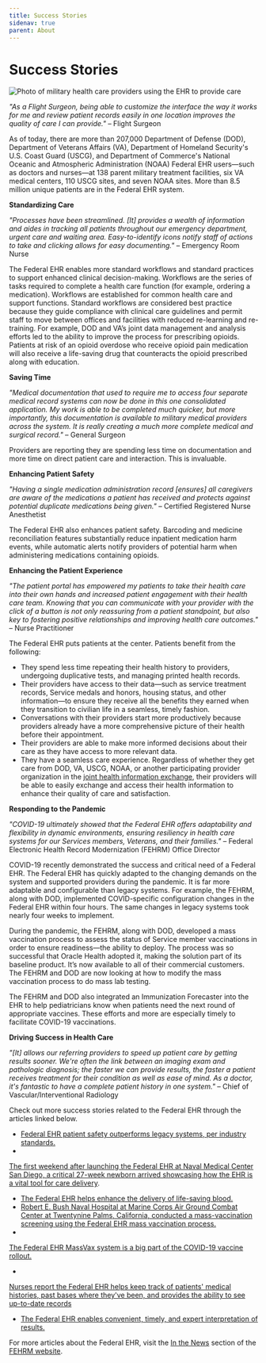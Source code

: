 ```yaml
---
title: Success Stories
sidenav: true
parent: About
---
```

# Success Stories

![Photo of military health care providers using the EHR to provide care](/images/1000w_q95.jpg)

_"As a Flight Surgeon, being able to customize the interface the way it works for me and review patient records easily in one location improves the quality of care I can provide."_ – Flight Surgeon

As of today, there are more than 207,000 Department of Defense (DOD), Department of Veterans Affairs (VA), Department of Homeland Security's U.S. Coast Guard (USCG), and Department of Commerce's National Oceanic and Atmospheric Administration (NOAA) Federal EHR users—such as doctors and nurses—at 138 parent military treatment facilities, six VA medical centers, 110 USCG sites, and seven NOAA sites. More than 8.5 million unique patients are in the Federal EHR system.

**Standardizing Care**

_"Processes have been streamlined. [It] provides a wealth of information and aides in tracking all patients throughout our emergency department, urgent care and waiting area. Easy-to-identify icons notify staff of actions to take and clicking allows for easy documenting."_ – Emergency Room Nurse

The Federal EHR enables more standard workflows and standard practices to support enhanced clinical decision-making. Workflows are the series of tasks required to complete a health care function (for example, ordering a medication). Workflows are established for common health care and support functions. Standard workflows are considered best practice because they guide compliance with clinical care guidelines and permit staff to move between offices and facilities with reduced re-learning and re-training. For example, DOD and VA’s joint data management and analysis efforts led to the ability to improve the process for prescribing opioids. Patients at risk of an opioid overdose who receive opioid pain medication will also receive a life-saving drug that counteracts the opioid prescribed along with education.

**Saving Time**

_"Medical documentation that used to require me to access four separate medical record systems can now be done in this one consolidated application. My work is able to be completed much quicker, but more importantly, this documentation is available to military medical providers across the system. It is really creating a much more complete medical and surgical record."_ – General Surgeon

Providers are reporting they are spending less time on documentation and more time on direct patient care and interaction. This is invaluable.

**Enhancing Patient Safety**

_"Having a single medication administration record [ensures] all caregivers are aware of the medications a patient has received and protects against potential duplicate medications being given."_ – Certified Registered Nurse Anesthetist

The Federal EHR also enhances patient safety. Barcoding and medicine reconciliation features substantially reduce inpatient medication harm events, while automatic alerts notify providers of potential harm when administering medications containing opioids.

**Enhancing the Patient Experience**

_"The patient portal has empowered my patients to take their health care into their own hands and increased patient engagement with their health care team. Knowing that you can communicate with your provider with the click of a button is not only reassuring from a patient standpoint, but also key to fostering positive relationships and improving health care outcomes."_ – Nurse Practitioner

The Federal EHR puts patients at the center. Patients benefit from the following:

- They spend less time repeating their health history to providers, undergoing duplicative tests, and managing printed health records.
- Their providers have access to their data—such as service treatment records, Service medals and honors, housing status, and other information—to ensure they receive all the benefits they earned when they transition to civilian life in a seamless, timely fashion.
- Conversations with their providers start more productively because providers already have a more comprehensive picture of their health before their appointment.
- Their providers are able to make more informed decisions about their care as they have access to more relevant data.
- They have a seamless care experience. Regardless of whether they get care from DOD, VA, USCG, NOAA, or another participating provider organization in the [joint health information exchange](/learn-about-the-joint-hie), their providers will be able to easily exchange and access their health information to enhance their quality of care and satisfaction.

**Responding to the Pandemic**

_"COVID-19 ultimately showed that the Federal EHR offers adaptability and flexibility in dynamic environments, ensuring resiliency in health care systems for our Services members, Veterans, and their families."_ – Federal Electronic Health Record Modernization (FEHRM) Office Director

COVID-19 recently demonstrated the success and critical need of a Federal EHR. The Federal EHR has quickly adapted to the changing demands on the system and supported providers during the pandemic. It is far more adaptable and configurable than legacy systems. For example, the FEHRM, along with DOD, implemented COVID-specific configuration changes in the Federal EHR within four hours. The same changes in legacy systems took nearly four weeks to implement.

During the pandemic, the FEHRM, along with DOD, developed a mass vaccination process to assess the status of Service member vaccinations in order to ensure readiness—the ability to deploy. The process was so successful that Oracle Health adopted it, making the solution part of its baseline product. It’s now available to all of their commercial customers. The FEHRM and DOD are now looking at how to modify the mass vaccination process to do mass lab testing.

The FEHRM and DOD also integrated an Immunization Forecaster into the EHR to help pediatricians know when patients need the next round of appropriate vaccines. These efforts and more are especially timely to facilitate COVID-19 vaccinations.

**Driving Success in Health Care**

_"[It] allows our referring providers to speed up patient care by getting results sooner. We're often the link between an imaging exam and pathologic diagnosis; the faster we can provide results, the faster a patient receives treatment for their condition as well as ease of mind. As a doctor, it's fantastic to have a complete patient history in one system."_ – Chief of Vascular/Interventional Radiology

Check out more success stories related to the Federal EHR through the articles linked below.

- [Federal EHR patient safety outperforms legacy systems, per industry standards.](https://www.health.mil/News/Articles/2023/03/07/Federal-EHR-Patient-Safety-Outperforms-Legacy-Per-Industry-Standards)
- 
[The first weekend after launching the Federal EHR at Naval Medical Center San Diego, a critical 27-week newborn arrived showcasing how the EHR is a vital tool for care delivery](https://www.dvidshub.net/news/390132/nmcsd-launches-mhs-genesis).
- [The Federal EHR helps enhance the delivery of life-saving blood.](https://www.airforcemedicine.af.mil/News/Display/Article/2300103/mhs-genesis-helps-dgmc-deliver-life-saving-blood/)
- [Robert E. Bush Naval Hospital at Marine Corps Air Ground Combat Center at Twentynine Palms, California, conducted a mass-vaccination screening using the Federal EHR mass vaccination process.](https://www.google.com/url?sa=t&rct=j&q=&esrc=s&source=web&cd=&ved=2ahUKEwjP4sPck_nwAhWBGVkFHf4DBT0QFjAAegQIAhAD&url=https%3A%2F%2Fhealth.mil%2FReference-Center%2FPublications%2F2021%2F02%2F01%2FThe-Scope-PEO-DHMS-External-Newsletter-Winter-2021&usg=AOvVaw14byk4mk0g8HSTQl0_Y-lP)
- 
[The Federal EHR MassVax system is a big part of the COVID-19 vaccine rollout.](https://www.dvidshub.net/news/391045/mhs-genesis-massvax-system-rolling-out-with-covid19-vaccines )

- 
[Nurses report the Federal EHR helps keep track of patients' medical histories, past bases where they've been, and provides the ability to see up-to-date records](https://www.dvidshub.net/news/396043/eielson-nurse-says-technology-readiness-integral-military-nursing)

- [The Federal EHR enables convenient, timely, and expert interpretation of results.](https://www.airforcemedicine.af.mil/News/Display/Article/1851429/mhs-genesis-a-force-multiplier-one-read-at-a-time/)

For more articles about the Federal EHR, visit the [In the News](/in-the-news) section of the [FEHRM website](/).
